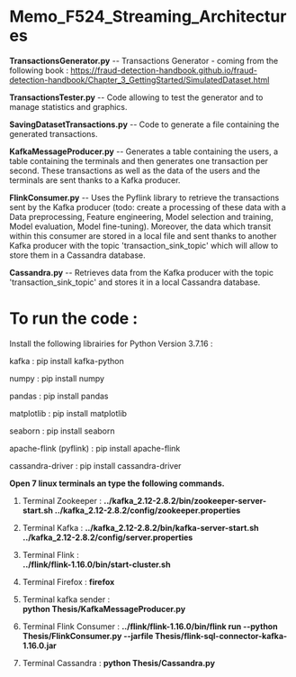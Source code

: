 # Memo_F524_Streaming_Architectures

**TransactionsGenerator.py** -- Transactions Generator - coming from the following book : https://fraud-detection-handbook.github.io/fraud-detection-handbook/Chapter_3_GettingStarted/SimulatedDataset.html

**TransactionsTester.py** -- Code allowing to test the generator and to manage statistics and graphics. 

**SavingDatasetTransactions.py** -- Code to generate a file containing the generated transactions.

**KafkaMessageProducer.py** -- Generates a table containing the users, a table containing the terminals and then generates one transaction per second. These transactions as well as the data of the users and the terminals are sent thanks to a Kafka producer.

**FlinkConsumer.py** -- Uses the Pyflink library to retrieve the transactions sent by the Kafka producer (todo: create a processing of these data with a Data preprocessing, Feature engineering, Model selection and training, Model evaluation, Model fine-tuning). Moreover, the data which transit within this consumer are stored in a local file and sent thanks to another Kafka producer with the topic 'transaction_sink_topic' which will allow to store them in a Cassandra database.

**Cassandra.py** -- Retrieves data from the Kafka producer with the topic 'transaction_sink_topic' and stores it in a local Cassandra database. 


# To run the code :
Install the following librairies for Python Version 3.7.16 :

kafka : pip install kafka-python

numpy : pip install numpy

pandas : pip install pandas

matplotlib : pip install matplotlib

seaborn : pip install seaborn

apache-flink (pyflink) : pip install apache-flink

cassandra-driver : pip install cassandra-driver

**Open 7 linux terminals an type the following commands.**
1. Terminal Zookeeper : 
**../kafka_2.12-2.8.2/bin/zookeeper-server-start.sh ../kafka_2.12-2.8.2/config/zookeeper.properties**

2. Terminal Kafka : 
**../kafka_2.12-2.8.2/bin/kafka-server-start.sh ../kafka_2.12-2.8.2/config/server.properties**

3. Terminal Flink :  
**../flink/flink-1.16.0/bin/start-cluster.sh** 

4. Terminal Firefox : 
**firefox**

5. Terminal kafka sender :  
**python Thesis/KafkaMessageProducer.py**

6. Terminal Flink Consumer : 
**../flink/flink-1.16.0/bin/flink run --python Thesis/FlinkConsumer.py --jarfile Thesis/flink-sql-connector-kafka-1.16.0.jar**

7. Terminal Cassandra : 
**python Thesis/Cassandra.py**
